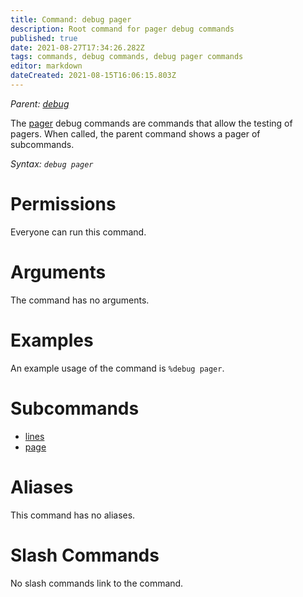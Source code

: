 ```yaml
---
title: Command: debug pager
description: Root command for pager debug commands
published: true
date: 2021-08-27T17:34:26.282Z
tags: commands, debug commands, debug pager commands
editor: markdown
dateCreated: 2021-08-15T16:06:15.803Z
---
```


*Parent: [debug](/commands/debug)*

The [pager](/glossary/pager) debug commands are commands that allow the testing of pagers. When called, the parent command shows a pager of subcommands.

*Syntax: `debug pager`*

# Permissions

Everyone can run this command.

# Arguments

The command has no arguments.

# Examples

An example usage of the command is `%debug pager`.

# Subcommands

-   [lines](/commands/debug/pager/lines)
-   [page](/commands/debug/pager/page)

# Aliases

This command has no aliases.

# Slash Commands

No slash commands link to the command.